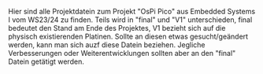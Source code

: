 Hier sind alle Projektdatein zum Projekt "OsPi Pico" aus Embedded Systems I vom WS23/24 zu finden.
Teils wird in "final" und "V1" unterschieden, final bedeutet den Stand am Ende des Projektes, V1 bezieht sich auf die physisch existierenden Platinen.
Sollte an diesen etwas gesucht/geändert werden, kann man sich auzf diese Datein beziehen. Jegliche Verbesserungen oder Weiterentwicklungen sollten aber an den "final" Datein getätigt werden.
